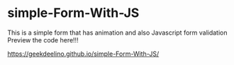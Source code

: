 # simple-Form-With-JS
This is a simple form that has animation and also Javascript form validation
Preview the code here!!!

https://geekdeelino.github.io/simple-Form-With-JS/
